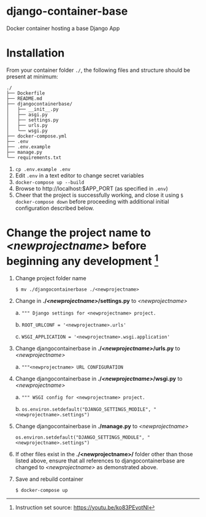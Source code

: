 # django-container-base
Docker container hosting a base Django App

# Installation

From your container folder `./`, the following files and structure should be present at minimum:
    
``` 
./
├── Dockerfile
├── README.md
├── djangocontainerbase/
│   ├── __init__.py
│   ├── asgi.py
│   ├── settings.py
│   ├── urls.py
│   └── wsgi.py
├── docker-compose.yml
├── .env
├── .env.example
├── manage.py
└── requirements.txt
```

1. `cp .env.example .env`
2. Edit `.env` in a text editor to change secret variables
3. `docker-compose up --build`
4. Browse to http://localhost:$APP_PORT (as specified in `.env`)
5. Cheer that the project is successfully working, and close it using `$ docker-compose down` before proceeding with additional initial configuration described below.

# Change the project name to *\<newprojectname\>* before beginning any development [^1]

1. Change project folder name 

    `$ mv ./djangocontainerbase ./<newprojectname>`

2. Change  in **./*\<newprojectname\>*/settings.py** to *\<newprojectname\>*

    a. `""" Django settings for <newprojectname> project.`
    
    b. `ROOT_URLCONF = '<newprojectname>.urls'`
    
    c. `WSGI_APPLICATION = '<newprojectname>.wsgi.application'`

3. Change djangocontainerbase in **./*\<newprojectname\>*/urls.py** to *\<newprojectname\>*

    a. `"""<newprojectname> URL CONFIGURATION`

4. Change djangocontainerbase in **./*\<newprojectname\>*/wsgi.py** to *\<newprojectname\>*

    a. `""" WSGI config for <newprojectname> project.`
    
    b. `os.environ.setdefault("DJANGO_SETTINGS_MODILE", "<newprojectname>.settings")`

5. Change djangocontainerbase in **./manage.py** to *\<newprojectname\>*

    `os.environ.setdefault("DJANGO_SETTINGS_MODULE", "<newprojectname>.settings")`

6. If other files exist in the **./\<newprojectname\>/** folder other than those listed above, ensure that all references to djangocontainerbase are changed to *\<newprojectname\>* as demonstrated above.

7. Save and rebuild container

    `$ docker-compose up`
    
[^1]: Instruction set source: https://youtu.be/ko83PEvotNI
